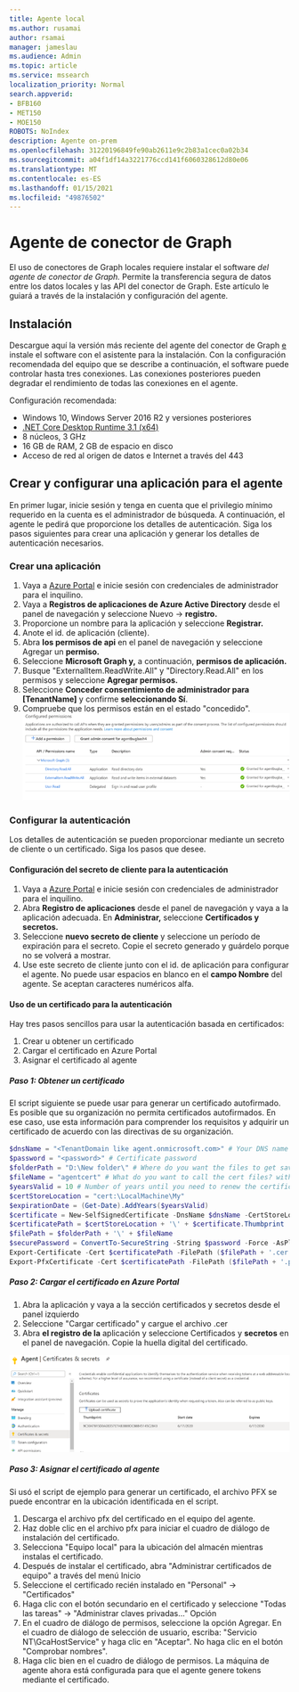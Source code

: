 ```yaml
---
title: Agente local
ms.author: rusamai
author: rsamai
manager: jameslau
ms.audience: Admin
ms.topic: article
ms.service: mssearch
localization_priority: Normal
search.appverid:
- BFB160
- MET150
- MOE150
ROBOTS: NoIndex
description: Agente on-prem
ms.openlocfilehash: 31220196849fe90ab2611e9c2b83a1cec0a02b34
ms.sourcegitcommit: a04f1df14a3221776ccd141f6060328612d80e06
ms.translationtype: MT
ms.contentlocale: es-ES
ms.lasthandoff: 01/15/2021
ms.locfileid: "49876502"
---
```

# <a name="graph-connector-agent"></a>Agente de conector de Graph

El uso de conectores de Graph locales requiere instalar el software *del agente de conector de Graph.* Permite la transferencia segura de datos entre los datos locales y las API del conector de Graph. Este artículo le guiará a través de la instalación y configuración del agente.

## <a name="installation"></a>Instalación

Descargue aquí la versión más reciente del agente del conector de Graph [e](https://aka.ms/gcadownload) instale el software con el asistente para la instalación. Con la configuración recomendada del equipo que se describe a continuación, el software puede controlar hasta tres conexiones. Las conexiones posteriores pueden degradar el rendimiento de todas las conexiones en el agente.

Configuración recomendada:

* Windows 10, Windows Server 2016 R2 y versiones posteriores
* [.NET Core Desktop Runtime 3.1 (x64)](https://dotnet.microsoft.com/download/dotnet-core/3.1)
* 8 núcleos, 3 GHz
* 16 GB de RAM, 2 GB de espacio en disco
* Acceso de red al origen de datos e Internet a través del 443

## <a name="create-and-configure-an-app-for-the-agent"></a>Crear y configurar una aplicación para el agente  

En primer lugar, inicie sesión y tenga en cuenta que el privilegio mínimo requerido en la cuenta es el administrador de búsqueda. A continuación, el agente le pedirá que proporcione los detalles de autenticación. Siga los pasos siguientes para crear una aplicación y generar los detalles de autenticación necesarios.

### <a name="create-an-app"></a>Crear una aplicación

1. Vaya a [Azure Portal](https://portal.azure.com) e inicie sesión con credenciales de administrador para el inquilino.
2. Vaya a **Registros de aplicaciones de Azure Active Directory** desde el panel de navegación y seleccione Nuevo  ->   **registro.**
3. Proporcione un nombre para la aplicación y seleccione **Registrar.**
4. Anote el id. de aplicación (cliente).
5. Abra **los permisos de api** en el panel de navegación y seleccione Agregar un **permiso.**
6. Seleccione **Microsoft Graph y,** a continuación, **permisos de aplicación.**
7. Busque "ExternalItem.ReadWrite.All" y "Directory.Read.All" en los permisos y seleccione **Agregar permisos.**
8. Seleccione **Conceder consentimiento de administrador para [TenantName]** y confirme **seleccionando Sí**.
9. Compruebe que los permisos están en el estado "concedido".
     ![Permisos que se muestran en verde en la columna de la derecha.](media/onprem-agent/granted-state.png)

### <a name="configure-authentication"></a>Configurar la autenticación

Los detalles de autenticación se pueden proporcionar mediante un secreto de cliente o un certificado. Siga los pasos que desee.

#### <a name="configuring-the-client-secret-for-authentication"></a>Configuración del secreto de cliente para la autenticación

1. Vaya a [Azure Portal](https://portal.azure.com) e inicie sesión con credenciales de administrador para el inquilino.
2. Abra **Registro de aplicaciones** desde el panel de navegación y vaya a la aplicación adecuada. En **Administrar,** seleccione **Certificados y secretos.**
3. Seleccione **nuevo secreto de cliente** y seleccione un período de expiración para el secreto. Copie el secreto generado y guárdelo porque no se volverá a mostrar.
4. Use este secreto de cliente junto con el id. de aplicación para configurar el agente. No puede usar espacios en blanco en el **campo Nombre** del agente. Se aceptan caracteres numéricos alfa.

#### <a name="using-a-certificate-for-authentication"></a>Uso de un certificado para la autenticación

Hay tres pasos sencillos para usar la autenticación basada en certificados:

1. Crear u obtener un certificado
1. Cargar el certificado en Azure Portal
1. Asignar el certificado al agente

##### <a name="step-1-get-a-certificate"></a>Paso 1: Obtener un certificado

El script siguiente se puede usar para generar un certificado autofirmado. Es posible que su organización no permita certificados autofirmados. En ese caso, use esta información para comprender los requisitos y adquirir un certificado de acuerdo con las directivas de su organización.

```Powershell
$dnsName = "<TenantDomain like agent.onmicrosoft.com>" # Your DNS name
$password = "<password>" # Certificate password
$folderPath = "D:\New folder\" # Where do you want the files to get saved to? The folder needs to exist.
$fileName = "agentcert" # What do you want to call the cert files? without the file extension
$yearsValid = 10 # Number of years until you need to renew the certificate
$certStoreLocation = "cert:\LocalMachine\My"
$expirationDate = (Get-Date).AddYears($yearsValid)
$certificate = New-SelfSignedCertificate -DnsName $dnsName -CertStoreLocation $certStoreLocation -NotAfter $expirationDate -KeyExportPolicy Exportable -KeySpec Signature
$certificatePath = $certStoreLocation + '\' + $certificate.Thumbprint
$filePath = $folderPath + '\' + $fileName
$securePassword = ConvertTo-SecureString -String $password -Force -AsPlainText
Export-Certificate -Cert $certificatePath -FilePath ($filePath + '.cer')
Export-PfxCertificate -Cert $certificatePath -FilePath ($filePath + '.pfx') -Password $securePassword
```

##### <a name="step-2-upload-the-certificate-in-the-azure-portal"></a>Paso 2: Cargar el certificado en Azure Portal

1. Abra la aplicación y vaya a la sección certificados y secretos desde el panel izquierdo
1. Seleccione "Cargar certificado" y cargue el archivo .cer
1. Abra **el registro de la** aplicación y seleccione Certificados y **secretos** en el panel de navegación. Copie la huella digital del certificado.

![Lista de certificados en miniatura cuando se seleccionan certificados y secretos en el panel izquierdo](media/onprem-agent/certificates.png)

##### <a name="step-3-assign-the-certificate-to-the-agent"></a>Paso 3: Asignar el certificado al agente

Si usó el script de ejemplo para generar un certificado, el archivo PFX se puede encontrar en la ubicación identificada en el script.

1. Descarga el archivo pfx del certificado en el equipo del agente.
1. Haz doble clic en el archivo pfx para iniciar el cuadro de diálogo de instalación del certificado.
1. Selecciona "Equipo local" para la ubicación del almacén mientras instalas el certificado.
1. Después de instalar el certificado, abra "Administrar certificados de equipo" a través del menú Inicio
1. Seleccione el certificado recién instalado en "Personal" -> "Certificados"
1. Haga clic con el botón secundario en el certificado y seleccione "Todas las tareas" -> "Administrar claves privadas..." Opción
1. En el cuadro de diálogo de permisos, seleccione la opción Agregar. En el cuadro de diálogo de selección de usuario, escriba: "Servicio NT\GcaHostService" y haga clic en "Aceptar". No haga clic en el botón "Comprobar nombres".
1. Haga clic bien en el cuadro de diálogo de permisos. La máquina de agente ahora está configurada para que el agente genere tokens mediante el certificado.
